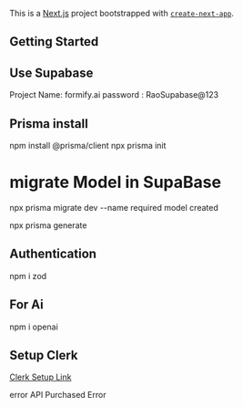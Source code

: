 This is a [Next.js](https://nextjs.org) project bootstrapped with [`create-next-app`](https://nextjs.org/docs/app/api-reference/cli/create-next-app).

## Getting Started

## Use Supabase 

Project Name: formify.ai
password  : RaoSupabase@123

## Prisma install
npm install @prisma/client
npx prisma init

# migrate Model in SupaBase
npx prisma migrate dev --name required model created

npx prisma generate

## Authentication 
npm  i zod


## For Ai
npm i openai



<!-- 
Next steps:
1. Set the DATABASE_URL in the .env file to point to your existing database. If your database has no tables yet, read https://pris.ly/d/getting-started
2. Set the provider of the datasource block in schema.prisma to match your database: postgresql, mysql, sqlite, sqlserver, mongodb or cockroachdb.
3. Run npx prisma db pull to turn your database schema into a Prisma schema.
4. Run npx prisma generate to generate the Prisma Client. You can then start querying your database.
5. Tip: Explore how you can extend the ORM with scalable connection pooling, global caching, and real-time database events. Read: https://pris.ly/cli/beyond-orm

More information in our documentation:
https://pris.ly/d/getting-started -->


## Setup Clerk

[Clerk Setup Link](https://dashboard.clerk.com/apps/app_2rhanIsi3n2dNmxnlVamkOCQKbu/instances/ins_2rhanELODgogClrnQ0iN1h6ZkXU)




<!-- https://youtu.be/DNlBTMuGMso?t=7697 2:07 --> error API Purchased Error